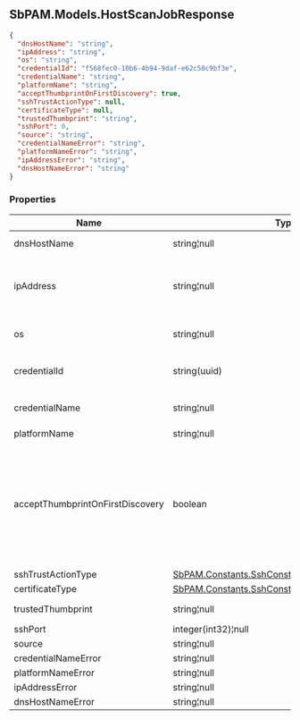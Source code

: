 
<h2 id="tocS_SbPAM.Models.HostScanJobResponse">SbPAM.Models.HostScanJobResponse</h2>

<a id="schemasbpam.models.hostscanjobresponse"></a>
<a id="schema_SbPAM.Models.HostScanJobResponse"></a>
<a id="tocSsbpam.models.hostscanjobresponse"></a>
<a id="tocssbpam.models.hostscanjobresponse"></a>

```json
{
  "dnsHostName": "string",
  "ipAddress": "string",
  "os": "string",
  "credentialId": "f568fec0-10b6-4b94-9daf-e62c50c9bf3e",
  "credentialName": "string",
  "platformName": "string",
  "acceptThumbprintOnFirstDiscovery": true,
  "sshTrustActionType": null,
  "certificateType": null,
  "trustedThumbprint": "string",
  "sshPort": 0,
  "source": "string",
  "credentialNameError": "string",
  "platformNameError": "string",
  "ipAddressError": "string",
  "dnsHostNameError": "string"
}

```

### Properties

|Name|Type|Required|Restrictions|Description|
|---|---|---|---|---|
|dnsHostName|string¦null|false|none|DNS hostname.|
|ipAddress|string¦null|false|none|IP Address to use if DNS resolution fails|
|os|string¦null|false|none|Default OS value if scan fails|
|credentialId|string(uuid)|false|none|Id of credentials for host.|
|credentialName|string¦null|false|none|Name of credentials for host.|
|platformName|string¦null|false|none|none|
|acceptThumbprintOnFirstDiscovery|boolean|false|none|Accept thumbprint on first discovery will allow the scan to complete and store the found thumbprint as trusted|
|sshTrustActionType|[SbPAM.Constants.SshConstants+SshTrustActionType](../Models/sbpam.constants.sshconstants+sshtrustactiontype.md)|false|none|none|
|certificateType|[SbPAM.Constants.SshConstants+CertificateType](../Models/sbpam.constants.sshconstants+certificatetype.md)|false|none|none|
|trustedThumbprint|string¦null|false|none|Trusted thumbprint|
|sshPort|integer(int32)¦null|false|none|SSH Port|
|source|string¦null|false|none|none|
|credentialNameError|string¦null|false|none|none|
|platformNameError|string¦null|false|none|none|
|ipAddressError|string¦null|false|none|none|
|dnsHostNameError|string¦null|false|none|none|



